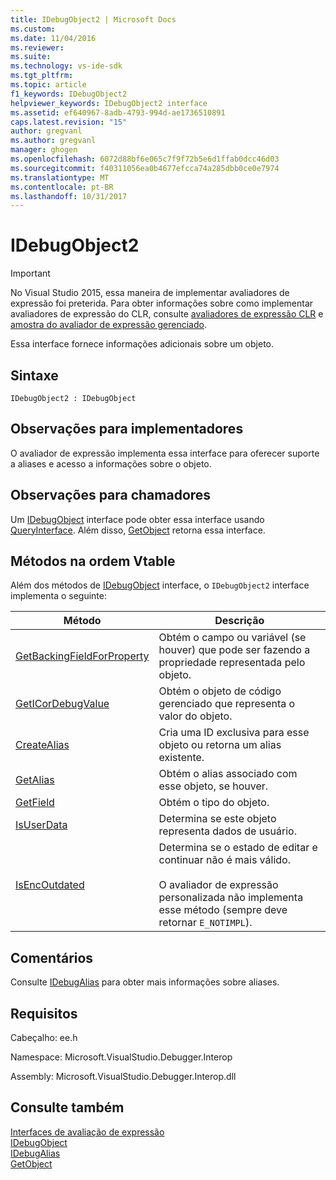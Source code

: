 ```yaml
---
title: IDebugObject2 | Microsoft Docs
ms.custom: 
ms.date: 11/04/2016
ms.reviewer: 
ms.suite: 
ms.technology: vs-ide-sdk
ms.tgt_pltfrm: 
ms.topic: article
f1_keywords: IDebugObject2
helpviewer_keywords: IDebugObject2 interface
ms.assetid: ef640967-8adb-4793-994d-ae1736510891
caps.latest.revision: "15"
author: gregvanl
ms.author: gregvanl
manager: ghogen
ms.openlocfilehash: 6072d88bf6e065c7f9f72b5e6d1ffab0dcc46d03
ms.sourcegitcommit: f40311056ea0b4677efcca74a285dbb0ce0e7974
ms.translationtype: MT
ms.contentlocale: pt-BR
ms.lasthandoff: 10/31/2017
---
```

# <a name="idebugobject2"></a>IDebugObject2
> [!IMPORTANT]
>  No Visual Studio 2015, essa maneira de implementar avaliadores de expressão foi preterida. Para obter informações sobre como implementar avaliadores de expressão do CLR, consulte [avaliadores de expressão CLR](https://github.com/Microsoft/ConcordExtensibilitySamples/wiki/CLR-Expression-Evaluators) e [amostra do avaliador de expressão gerenciado](https://github.com/Microsoft/ConcordExtensibilitySamples/wiki/Managed-Expression-Evaluator-Sample).  
  
 Essa interface fornece informações adicionais sobre um objeto.  
  
## <a name="syntax"></a>Sintaxe  
  
```  
IDebugObject2 : IDebugObject  
```  
  
## <a name="notes-for-implementers"></a>Observações para implementadores  
 O avaliador de expressão implementa essa interface para oferecer suporte a aliases e acesso a informações sobre o objeto.  
  
## <a name="notes-for-callers"></a>Observações para chamadores  
 Um [IDebugObject](../../../extensibility/debugger/reference/idebugobject.md) interface pode obter essa interface usando [QueryInterface](/cpp/atl/queryinterface). Além disso, [GetObject](../../../extensibility/debugger/reference/idebugalias-getobject.md) retorna essa interface.  
  
## <a name="methods-in-vtable-order"></a>Métodos na ordem Vtable  
 Além dos métodos de [IDebugObject](../../../extensibility/debugger/reference/idebugobject.md) interface, o `IDebugObject2` interface implementa o seguinte:  
  
|Método|Descrição|  
|------------|-----------------|  
|[GetBackingFieldForProperty](../../../extensibility/debugger/reference/idebugobject2-getbackingfieldforproperty.md)|Obtém o campo ou variável (se houver) que pode ser fazendo a propriedade representada pelo objeto.|  
|[GetICorDebugValue](../../../extensibility/debugger/reference/idebugobject2-geticordebugvalue.md)|Obtém o objeto de código gerenciado que representa o valor do objeto.|  
|[CreateAlias](../../../extensibility/debugger/reference/idebugobject2-createalias.md)|Cria uma ID exclusiva para esse objeto ou retorna um alias existente.|  
|[GetAlias](../../../extensibility/debugger/reference/idebugobject2-getalias.md)|Obtém o alias associado com esse objeto, se houver.|  
|[GetField](../../../extensibility/debugger/reference/idebugobject2-getfield.md)|Obtém o tipo do objeto.|  
|[IsUserData](../../../extensibility/debugger/reference/idebugobject2-isuserdata.md)|Determina se este objeto representa dados de usuário.|  
|[IsEncOutdated](../../../extensibility/debugger/reference/idebugobject2-isencoutdated.md)|Determina se o estado de editar e continuar não é mais válido.<br /><br /> O avaliador de expressão personalizada não implementa esse método (sempre deve retornar `E_NOTIMPL`).|  
  
## <a name="remarks"></a>Comentários  
 Consulte [IDebugAlias](../../../extensibility/debugger/reference/idebugalias.md) para obter mais informações sobre aliases.  
  
## <a name="requirements"></a>Requisitos  
 Cabeçalho: ee.h  
  
 Namespace: Microsoft.VisualStudio.Debugger.Interop  
  
 Assembly: Microsoft.VisualStudio.Debugger.Interop.dll  
  
## <a name="see-also"></a>Consulte também  
 [Interfaces de avaliação de expressão](../../../extensibility/debugger/reference/expression-evaluation-interfaces.md)   
 [IDebugObject](../../../extensibility/debugger/reference/idebugobject.md)   
 [IDebugAlias](../../../extensibility/debugger/reference/idebugalias.md)   
 [GetObject](../../../extensibility/debugger/reference/idebugalias-getobject.md)